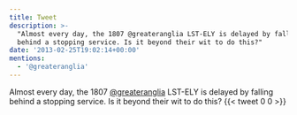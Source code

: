 ```yaml
---
title: Tweet
description: >-
  "Almost every day, the 1807 @greateranglia LST-ELY is delayed by falling
  behind a stopping service. Is it beyond their wit to do this?"
date: '2013-02-25T19:02:14+00:00'
mentions:
  - '@greateranglia'
---
```

Almost every day, the 1807 [@greateranglia](https://twitter.com/@greateranglia) LST-ELY is delayed by falling behind a stopping service. Is it beyond their wit to do this?
      {{< tweet 0 0 >}}
    

